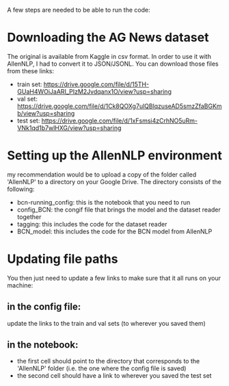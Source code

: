 A few steps are needed to be able to run the code:

# Downloading the AG News dataset
The original is available from Kaggle in csv format. In order to use it with AllenNLP, I had to convert it to JSON/JSONL. You can download those files from these links:
- train set: https://drive.google.com/file/d/15TH-GUaH4WOiJaARI_PIzM2Jvdqanx1O/view?usp=sharing
- val set: https://drive.google.com/file/d/1Ck8QOXg7ulQBlqzuseAD5smzZfaBGKmb/view?usp=sharing
- test set: https://drive.google.com/file/d/1xFsmsi4zCrhNO5uRm-VNk1qd1b7wlHXG/view?usp=sharing

# Setting up the AllenNLP environment
my recommendation would be to upload a copy of the folder called 'AllenNLP' to a directory on your Google Drive. The directory consists of the following:
- bcn-running_config: this is the notebook that you need to run
- config_BCN: the congif file that brings the model and the dataset reader together
- tagging: this includes the code for the dataset reader
- BCN_model: this includes the code for the BCN model from AllenNLP

# Updating file paths
You then just need to update a few links to make sure that it all runs on your machine:
## in the config file: 
update the links to the train and val sets (to wherever you saved them)
## in the notebook: 
- the first cell should point to the directory that corresponds to the 'AllenNLP' folder (i.e. the one where the config file is saved)
- the second cell should have a link to wherever you saved the test set

